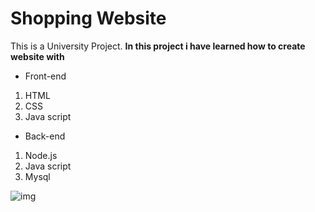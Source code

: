 # Shopping Website
This is a University Project.
**In this project i have learned how to create website with**

* Front-end

1. HTML
2. CSS
3. Java script
   
* Back-end
  
1. Node.js
2. Java script
3. Mysql

![img](https://i.imgur.com/q8kZ8I5.png[/img])
